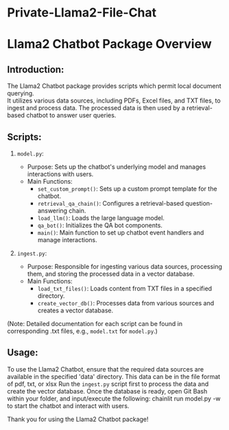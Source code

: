 # Private-Llama2-File-Chat

Llama2 Chatbot Package Overview
===============================

Introduction:
-------------
The Llama2 Chatbot package provides scripts which permit local document querying.  
It utilizes various data sources, including PDFs, Excel files, and TXT files, to ingest and process data. 
The processed data is then used by a retrieval-based chatbot to answer user queries.

Scripts:
--------
1. `model.py`:
    - Purpose: Sets up the chatbot's underlying model and manages interactions with users.
    - Main Functions: 
        - `set_custom_prompt()`: Sets up a custom prompt template for the chatbot.
        - `retrieval_qa_chain()`: Configures a retrieval-based question-answering chain.
        - `load_llm()`: Loads the large language model.
        - `qa_bot()`: Initializes the QA bot components.
        - `main()`: Main function to set up chatbot event handlers and manage interactions.

2. `ingest.py`:
    - Purpose: Responsible for ingesting various data sources, processing them, and storing the processed data in a vector database.
    - Main Functions:
        - `load_txt_files()`: Loads content from TXT files in a specified directory.
        - `create_vector_db()`: Processes data from various sources and creates a vector database.

(Note: Detailed documentation for each script can be found in corresponding .txt files, e.g., `model.txt` for `model.py`.)

Usage:
------
To use the Llama2 Chatbot, ensure that the required data sources are available in the specified 'data' directory. 
This data can be in the file format of pdf, txt, or xlsx
Run the `ingest.py` script first to process the data and create the vector database. 
Once the database is ready, open Git Bash within your folder, and input/execute the following: chainlit run model.py -w to start the chatbot and interact with users.

Thank you for using the Llama2 Chatbot package!
